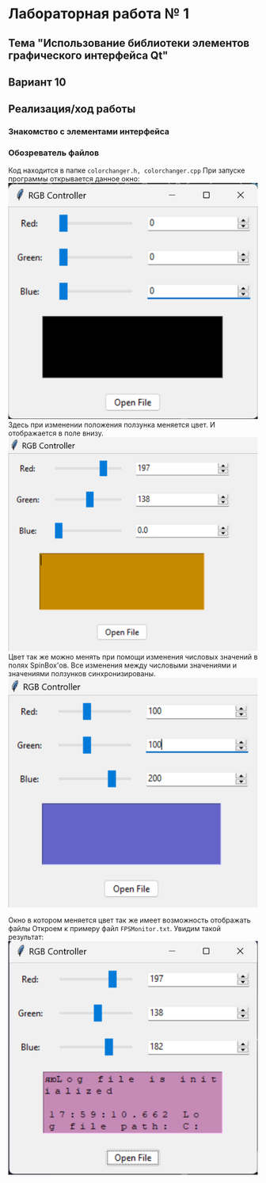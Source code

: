 # Лабораторная работа № 1 #

## Тема "Использование библиотеки элементов графического интерфейса Qt" ##

## Вариант 10 ##

## Реализация/ход работы ##

### Знакомство с элементами интерфейса ###
### Обозреватель файлов ###

Код находится в папке `colorchanger.h, colorchanger.cpp`
При запуске программы открывается данное окно:
![image1.png](.\images/image1.png)
Здесь при изменении положения ползунка меняется цвет. И отображается в поле внизу. 
![image3.png](.\images/image3.png)
Цвет так же можно менять при помощи изменения числовых значений в полях SpinBox'ов.  Все изменения между числовыми значениями и значениями ползунков синхронизированы.
![image4.png](.\images/image4.png)

Окно в котором меняется цвет так же имеет возможность отображать файлы
Откроем к примеру файл `FPSMonitor.txt`. Увидим такой результат:
![image2.png](.\images/image2.png)